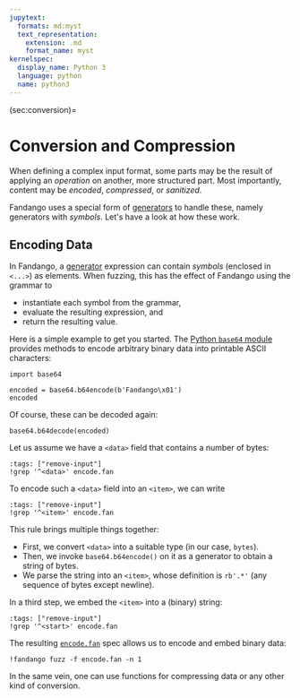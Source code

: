 ```yaml
---
jupytext:
  formats: md:myst
  text_representation:
    extension: .md
    format_name: myst
kernelspec:
  display_name: Python 3
  language: python
  name: python3
---
```


(sec:conversion)=
# Conversion and Compression

When defining a complex input format, some parts may be the result of applying an _operation_ on another, more structured part.
Most importantly, content may be _encoded_, _compressed_, or _sanitized_.

Fandango uses a special form of [generators](sec:generators) to handle these, namely generators with _symbols_.
Let's have a look at how these work.


## Encoding Data

In Fandango, a [generator](sec:generators) expression can contain _symbols_ (enclosed in `<...>`) as elements.
When fuzzing, this has the effect of Fandango using the grammar to

* instantiate each symbol from the grammar,
* evaluate the resulting expression, and
* return the resulting value.

Here is a simple example to get you started.
The [Python `base64` module](https://docs.python.org/3/library/base64.html) provides methods to encode arbitrary binary data into printable ASCII characters:

```{code-cell}
import base64

encoded = base64.b64encode(b'Fandango\x01')
encoded
```

Of course, these can be decoded again:

```{code-cell}
base64.b64decode(encoded)
```

Let us assume we have a `<data>` field that contains a number of bytes:

```{code-cell}
:tags: ["remove-input"]
!grep '^<data>' encode.fan
```

To encode such a `<data>` field into an `<item>`, we can write

```{code-cell}
:tags: ["remove-input"]
!grep '^<item>' encode.fan
```


This rule brings multiple things together:

* First, we convert `<data>` into a suitable type (in our case, `bytes`).
* Then, we invoke `base64.b64encode()` on it as a generator to obtain a string of bytes.
* We parse the string into an `<item>`, whose definition is `rb'.*'` (any sequence of bytes except newline).

In a third step, we embed the `<item>` into a (binary) string:

```{code-cell}
:tags: ["remove-input"]
!grep '^<start>' encode.fan
```

The resulting [`encode.fan`](encode.fan) spec allows us to encode and embed binary data:

```{code-cell}
!fandango fuzz -f encode.fan -n 1
```

In the same vein, one can use functions for compressing data or any other kind of conversion.